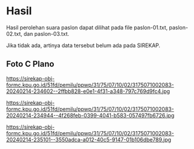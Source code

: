 # Hasil

Hasil perolehan suara paslon dapat dilihat pada file paslon-01.txt, paslon-02.txt, dan paslon-03.txt.

Jika tidak ada, artinya data tersebut belum ada pada SIREKAP.

## Foto C Plano

https://sirekap-obj-formc.kpu.go.id/51fd/pemilu/ppwp/31/75/07/10/02/3175071002083-20240214-234602--2ffbb828-e0e1-4f31-a348-797c769d9fc4.jpg

https://sirekap-obj-formc.kpu.go.id/51fd/pemilu/ppwp/31/75/07/10/02/3175071002083-20240214-234944--4f268feb-0399-4041-b583-057497fb6726.jpg

https://sirekap-obj-formc.kpu.go.id/51fd/pemilu/ppwp/31/75/07/10/02/3175071002083-20240214-235101--3550adca-a012-40c5-9147-01b106dbe789.jpg

